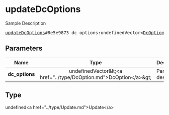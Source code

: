 # updateDcOptions

Sample Description

<pre>
<a href="../constructor/updateDcOptions.md">updateDcOptions</a>#8e5e9873 dc_options:undefinedVector&lt;<a href="../type/DcOption.md">DcOption</a>&gt; = undefined<a href="../type/Update.md">Update</a>;
</pre>

## Parameters

| Name | Type | Description |
|------|:----:|-------------|
| **dc_options** | undefinedVector&amp;lt;&lt;a href=&#34;../type/DcOption.md&#34;&gt;DcOption&lt;/a&gt;&amp;gt; | Param description |

## Type

undefined&lt;a href=&#34;../type/Update.md&#34;&gt;Update&lt;/a&gt;
